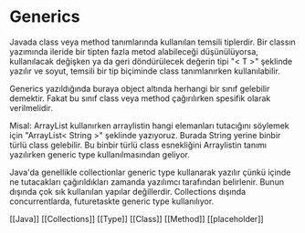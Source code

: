 # Generics

Javada class veya method tanımlarında kullanılan temsili tiplerdir. Bir classın yazımında ileride bir tipten fazla metod alabileceği düşünülüyorsa, kullanılacak değişken ya da geri döndürülecek değerin tipi "< T >" şeklinde yazılır ve soyut, temsili bir tip biçiminde class tanımlanırken kullanılabilir. 

Generics yazıldığında buraya object altında herhangi bir sınıf gelebilir demektir. Fakat bu sınıf class veya method çağırılırken spesifik olarak verilmelidir.

Misal:
    ArrayList kullanırken arraylistin hangi elemanları tutacığını söylemek için "ArrayList< String >" şeklinde yazıyoruz. Burada String yerine binbir türlü class gelebilir. Bu binbir türlü class esnekliğini Arraylistin tanımı yazılırken generic type kullanılmasından geliyor.

Java'da genellikle collectionlar generic type kullanarak yazılır çünkü içinde ne tutacakları çağırıldıkları zamanda yazılımcı tarafından belirlenir. Bunun dışında çok sık kullanılan yapılar değillerdir. Collections dışında concurrentlarda, futuretaskte generic type kullanılıyor.

[[Java]]
[[Collections]]
[[Type]]
[[Class]]
[[Method]]
[[placeholder]]